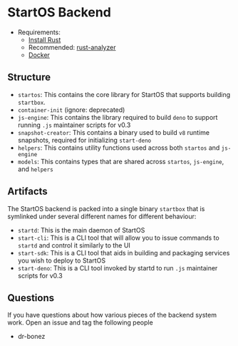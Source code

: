 # StartOS Backend

- Requirements:
  - [Install Rust](https://rustup.rs)
  - Recommended: [rust-analyzer](https://rust-analyzer.github.io/)
  - [Docker](https://docs.docker.com/get-docker/)

## Structure

- `startos`: This contains the core library for StartOS that supports building `startbox`.
- `container-init` (ignore: deprecated)
- `js-engine`: This contains the library required to build `deno` to support running `.js` maintainer scripts for v0.3
- `snapshot-creator`: This contains a binary used to build `v8` runtime snapshots, required for initializing `start-deno`
- `helpers`: This contains utility functions used across both `startos` and `js-engine`
- `models`: This contains types that are shared across `startos`, `js-engine`, and `helpers`

## Artifacts

The StartOS backend is packed into a single binary `startbox` that is symlinked under
several different names for different behaviour:

- `startd`: This is the main daemon of StartOS
- `start-cli`: This is a CLI tool that will allow you to issue commands to
  `startd` and control it similarly to the UI
- `start-sdk`: This is a CLI tool that aids in building and packaging services
  you wish to deploy to StartOS
- `start-deno`: This is a CLI tool invoked by startd to run `.js` maintainer scripts for v0.3

## Questions

If you have questions about how various pieces of the backend system work. Open
an issue and tag the following people

- dr-bonez
